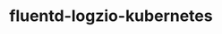 ---
title: fluentd-logzio-kubernetes
project-url: https://github.com/snyk/fluentd-logzio-kubernetes
logo:
  logofile: kubernetes.svg
  orientation: vertical
shipping-summary:
  data-source: Kubernetes
shipping-tags:
  - container
---